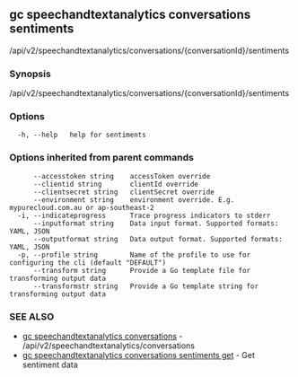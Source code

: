 ## gc speechandtextanalytics conversations sentiments

/api/v2/speechandtextanalytics/conversations/{conversationId}/sentiments

### Synopsis

/api/v2/speechandtextanalytics/conversations/{conversationId}/sentiments

### Options

```
  -h, --help   help for sentiments
```

### Options inherited from parent commands

```
      --accesstoken string    accessToken override
      --clientid string       clientId override
      --clientsecret string   clientSecret override
      --environment string    environment override. E.g. mypurecloud.com.au or ap-southeast-2
  -i, --indicateprogress      Trace progress indicators to stderr
      --inputformat string    Data input format. Supported formats: YAML, JSON
      --outputformat string   Data output format. Supported formats: YAML, JSON
  -p, --profile string        Name of the profile to use for configuring the cli (default "DEFAULT")
      --transform string      Provide a Go template file for transforming output data
      --transformstr string   Provide a Go template string for transforming output data
```

### SEE ALSO

* [gc speechandtextanalytics conversations](gc_speechandtextanalytics_conversations.html)	 - /api/v2/speechandtextanalytics/conversations
* [gc speechandtextanalytics conversations sentiments get](gc_speechandtextanalytics_conversations_sentiments_get.html)	 - Get sentiment data


